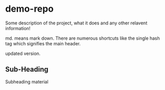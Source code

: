 # demo-repo

Some description of the project, what it does and any other relavent information!

md. means mark down. There are numerous shortcuts like the single hash tag which signifies the main header. 

updated version. 
## Sub-Heading 

Subheading material